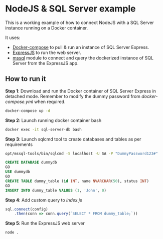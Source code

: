# NodeJS & SQL Server example
This is a working example of how to connect NodeJS with a SQL Server instance running on a Docker container.

It uses:
* [Docker-compose](https://docs.docker.com/compose/) to pull & run an instance of SQL Server Express.
* [ExpressJS](https://expressjs.com/) to run the web server.
* [mssql](https://www.npmjs.com/package/mssql) module to connect and query the dockerized instance of SQL Server from the ExpressJS app.

## How to run it
**Step 1**: Download and run the Docker container of SQL Server Express in detached mode. Remember to modify the dummy password from *docker-compose.yml* when required.
```bash
docker-compose up -d
```

**Step 2**: Launch running docker container bash
```bash
docker exec -it sql-server-db bash
```

**Step 3**: Launch sqlcmd tool to create databases and tables as per requirements
```bash
opt/mssql-tools/bin/sqlcmd -S localhost -U SA -P "DummyPassword123#"
```
```sql
CREATE DATABASE dummydb
GO
USE dummydb
GO
CREATE TABLE dummy_table (id INT, name NVARCHAR(50), status INT)
GO
INSERT INTO dummy_table VALUES (1, 'John', 0)
```


**Step 4**: Add custom query to *index.js*
```javascript
sql.connect(config)
    .then(conn => conn.query(`SELECT * FROM dummy_table;`))
```


**Step 5**: Run the ExpressJS web server
```bash
node .
```



